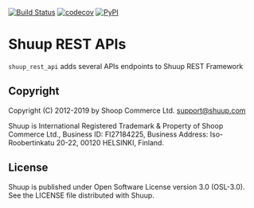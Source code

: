 [![Build Status](https://travis-ci.org/shuup/shuup-rest-api.svg?branch=master)](https://travis-ci.org/shuup/shuup-rest-api)
[![codecov](https://codecov.io/gh/shuup/shuup-rest-api/branch/master/graph/badge.svg)](https://codecov.io/gh/shuup/shuup-rest-api)
[![PyPI](https://img.shields.io/pypi/v/shuup-rest-api.svg)](https://pypi.org/project/shuup-rest-api/)

# Shuup REST APIs

`shuup_rest_api` adds several APIs endpoints to Shuup REST Framework

Copyright
---------

Copyright (C) 2012-2019 by Shoop Commerce Ltd. <support@shuup.com>

Shuup is International Registered Trademark & Property of Shoop Commerce Ltd.,
Business ID: FI27184225,
Business Address: Iso-Roobertinkatu 20-22, 00120 HELSINKI, Finland.

License
-------

Shuup is published under Open Software License version 3.0 (OSL-3.0).
See the LICENSE file distributed with Shuup.
